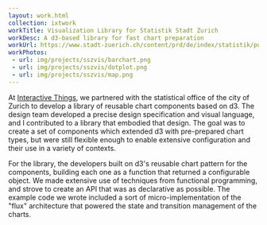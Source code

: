 ```yaml
---
layout: work.html
collection: ixtwork
workTitle: Visualization Library for Statistik Stadt Zurich
workDesc: A d3-based library for fast chart preparation
workUrl: https://www.stadt-zuerich.ch/content/prd/de/index/statistik/publikationen-angebote/publikationen/webartikel/2015-02-12_wohnbevoelkerung-der-agglomeration-zuerich.html
workPhotos:
 - url: img/projects/sszvis/barchart.png
 - url: img/projects/sszvis/dotplot.png
 - url: img/projects/sszvis/map.png
---
```


At <a href="http://www.interactivethings.com/" target="_blank">Interactive Things</a>, we partnered with the statistical office of the city of Zurich to develop a library of reusable chart components based on d3. The design team developed a precise design specification and visual language, and I contributed to a library that embodied that design. The goal was to create a set of components which extended d3 with pre-prepared chart types, but were still flexible enough to enable extensive configuration and their use in a variety of contexts.

For the library, the developers built on d3's reusable chart pattern for the components, building each one as a function that returned a configurable object. We made extensive use of techniques from functional programming, and strove to create an API that was as declarative as possible. The example code we wrote included a sort of micro-implementation of the "flux" architecture that powered the state and transition management of the charts.
